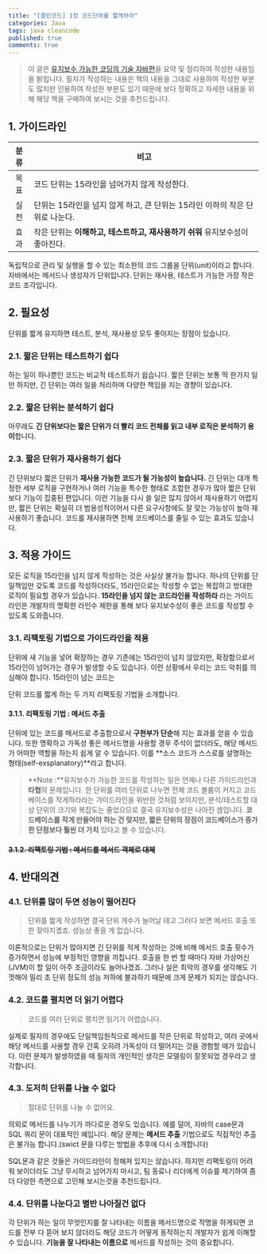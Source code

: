 ```yaml
---
title: "[클린코드] 1장 코드단위를 짧게하라"
categories: Java
tags: java cleancode
published: true
comments: true
---
```




> 이 글은 [유지보수 가능한 코딩의 기술 자바편](http://www.aladin.co.kr/shop/wproduct.aspx?ItemId=98546964)을 요약 및 정리하여 작성한 내용임을 밝힙니다. 필자가 작성하는 내용은 책의 내용을 그대로 사용하여 작성한 부분도 많지만 인용하여 작성한 부분도 있기 때문에 보다 정확하고 자세한 내용을 위해 해당 책을 구매하여 보시는 것을 추천드립니다.



## 1. 가이드라인

| 분류 | 비고                                                         |
| :--: | ------------------------------------------------------------ |
| 목표 | 코드 단위는 15라인을 넘어가지 않게 작성한다.                 |
| 실천 | 단위는 15라인을 넘지 않게 하고, 큰 단위는 15라인 이하의 작은 단위로 나눈다. |
| 효과 | 작은 단위는 **이해하고, 테스트하고, 재사용하기 쉬워** 유지보수성이 좋아진다. |

독립적으로 관리 및 실행을 할 수 있는 최소한의 코드 그룹을 단위(unit)이라고 합니다. 자바에서는 메서드나 생성자가 단위입니다. 단위는 재사용, 테스트가 가능한 가장 작은 코드 조각입니다.



## 2. 필요성

단위를 짧게 유지하면 테스트, 분석, 재사용성 모두 좋아지는 장점이 있습니다.



### 2.1. 짧은 단위는 테스트하기 쉽다

하는 일이 하나뿐인 코드는 비교적 테스트하기 쉽습니다. 짧은 단위는 보통 딱 한가지 일만 하지만, 긴 단위는 여러 일을 처리하며 다양한 책임을 지는 경향이 있습니다.



### 2.2. 짧은 단위는 분석하기 쉽다

아무래도 **긴 단위보다는 짧은 단위가 더 빨리 코드 전체를 읽고 내부 로직은 분석하기 용이**합니다.



### 2.3. 짧은 단위가 재사용하기 쉽다

긴 단위보다 짧은 단위가 **재사용 가능한 코드가 될 가능성이 높습니다.** 긴 단위는 대개 특정한 세부 로직을 구현하거나 여러 기능을 특수한 형태로 조합한 경우가 많아 짧은 단위보다 기능이 집중된 편입니다. 이런 기능을 다시 쓸 일은 많지 않아서 재사용하기 어렵지만, 짧은 단위는 확실히 더 범용성적이어서 다른 요구사항에도 잘 맞는 가능성이 높아 재사용하기 좋습니다. 코드를 재사용하면 전체 코드베이스를 줄일 수 있는 효과도 있습니다.



## 3. 적용 가이드

모든 로직을 15라인을 넘지 않게 작성하는 것은 사실상 불가능 합니다. 하나의 단위를 단일책임만 갖도록 코드를 작성하더라도, 15라인으로는 작성할 수 없는 복잡하고 방대한 로직이 필요할 경우가 있습니다. **15라인을 넘지 않는 코드라인을 작성하라** 라는 가이드라인은 개발자의 명확한 라인수 제한을 통해 보다 유지보수성이 좋은 코드를 작성할 수 있도록 도와줍니다.



### 3.1. 리팩토링 기법으로 가이드라인을 적용

단위에 새 기능을 넣어 확장하는 경우 기존에는 15라인이 넘지 않았지만, 확장함으로서 15라인이 넘어가는 경우가 발생할 수도 있습니다. 이런 상황에서 우리는 코드 악취를 의심해야 합니다. 15라인이 넘는 코드는 

단위 코드를 짧게 하는 두 가지 리팩토링 기법을 소개합니다.

#### 3.1.1. 리팩토링 기법 : 메서드 추출

단위에 있는 코드를 메서드로 추출함으로서 **구현부가 단순**해 지는 효과를 얻을 수 있습니다. 또한 명확하고 가독성 좋은 메서드명을 사용할 경우 주석이 없더라도, 해당 메서드가 어떠한 역할을 하는지 쉽게 알 수 있습니다. 이를 **소스 코드가 스스로를 설명하는 형태(self-exsplanatory)**라고 합니다.



> **Note :**유지보수가 가능한 코드를 작성하는 일은 언제나 다른 가이드라인과 **타협**의 문제입니다. 한 단위를 여러 단위로 나누면 전체 코드 볼륨이 커지고 코드베이스를 작게하라라는 가이드라인을 위반한 것처럼 보이지만, 분석/테스트할 대상 단위의 크기와 복잡도는 줄었으므로 결국 유지보수성은 나아진 셈입니다. **코드베이스를 작게 만들어야 하는 건 맞지만, 짧은 단위의 장점이 코드베이스가 증가한 단점보다 훨씬 더 가치** 있다고 볼 수 있습니다.



#### ~~3.1.2. 리팩토링 기법 : 메서드를 메서드 객체로 대체~~



## 4. 반대의견

### 4.1. 단위를 많이 두면 성능이 떨어진다

> 단위를 짧게 작성하면 결국 단위 개수가 늘어날 테고 그러다 보면 메서드 호출 또한 잦아지곘죠. 성능상 좋을 게 없습니다.

이론적으로는 단위가 많아지면 긴 단위를 적게 작성하는 것에 비해 메서드 호출 횟수가 증가하면서 성능에 부정적인 영향을 끼칩니다. 호출을 한 번 할 때마다 자바 가상머신(JVM)이 할 일이 아주 조금이라도 늘어나겠죠. 그러나 실은 최악의 경우를 생각해도 기껏해야 밀리 초 단위 정도의 성능 저하에 불과하기 때문에 크게 문제가 되지는 않습니다.



### 4.2. 코드를 펼치면 더 읽기 어렵다

> 코드를 여러 단위로 펼치면 읽기가 어렵습니다.

실제로 필자의  경우에도 단일책임원칙으로 메서드를 작은 단위로 작성하고, 여러 곳에서 해당 메서드를 사용할 경우 간혹 오히려 가독성이 더 떨어지는 것을 경험할 때가 있습니다. 이런 문제가 발생하였을 때 필자의 개인적인 생각은 모델링이 잘못되었 경우라고 생각합니다.



### 4.3. 도저히 단위를 나눌 수 없다

> 절대로 단위를 나눌 수 없어요.

의외로 메서드를 나누기가 까다로운 경우도 있습니다. 예를 덜어, 자바의 case문과 SQL 쿼리 문이 대표적인 예입니다. 해당 문제는 **메서드 추출** 기법으로도 직접적인 추출은 불가능 합니다.(swict 문을 다루는 방법을 추후에 다시 소개합니다)

SQL문과 같은 것들은 가이드라인이 정해져 있지는 않습니다. 하지만 리팩토링이 어려워 보이더라도 그냥 무시하고 넘어가지 마시고, 팀 동료나 리더에게 이슈를 제기하여 좀 더 다양한 측면으로 고민해 보시는것을 추천드립니다.



### 4.4. 단위를 나눈다고 별반 나아질건 없다

각 단위가 하는 일이 무엇인지를 잘 나타내는 이름을 메서드명으로 작명을 하게되면 코드를 전부 다 뜯어 보지 않더라도 해당 코드가 어떻게 동작하는지 개발자가 쉽게 이해할 수 있습니다. **기능을 잘 나타내는 이름으로** 메서드를 작성하는 것이 중요합니다.